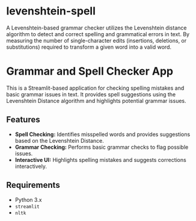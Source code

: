 # levenshtein-spell
A Levenshtein-based grammar checker utilizes the Levenshtein distance algorithm to detect and correct spelling and grammatical errors in text. By measuring the number of single-character edits (insertions, deletions, or substitutions) required to transform a given word into a valid word.

# Grammar and Spell Checker App

This is a Streamlit-based application for checking spelling mistakes and basic grammar issues in text. It provides spell suggestions using the Levenshtein Distance algorithm and highlights potential grammar issues.

## Features

- **Spell Checking:** Identifies misspelled words and provides suggestions based on the Levenshtein Distance.
- **Grammar Checking:** Performs basic grammar checks to flag possible issues.
- **Interactive UI:** Highlights spelling mistakes and suggests corrections interactively.

## Requirements

- Python 3.x
- `streamlit`
- `nltk`
